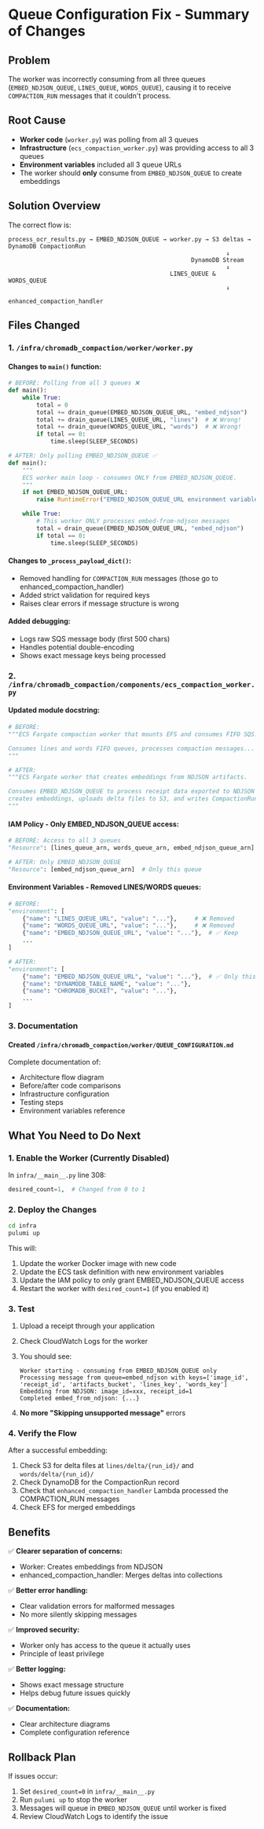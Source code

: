 # Queue Configuration Fix - Summary of Changes

## Problem

The worker was incorrectly consuming from all three queues (`EMBED_NDJSON_QUEUE`, `LINES_QUEUE`, `WORDS_QUEUE`), causing it to receive `COMPACTION_RUN` messages that it couldn't process.

## Root Cause

- **Worker code** (`worker.py`) was polling from all 3 queues
- **Infrastructure** (`ecs_compaction_worker.py`) was providing access to all 3 queues
- **Environment variables** included all 3 queue URLs
- The worker should **only** consume from `EMBED_NDJSON_QUEUE` to create embeddings

## Solution Overview

The correct flow is:

```
process_ocr_results.py → EMBED_NDJSON_QUEUE → worker.py → S3 deltas → DynamoDB CompactionRun
                                                              ↓
                                                    DynamoDB Stream
                                                              ↓
                                              LINES_QUEUE & WORDS_QUEUE
                                                              ↓
                                              enhanced_compaction_handler
```

## Files Changed

### 1. `/infra/chromadb_compaction/worker/worker.py`

#### Changes to `main()` function:

```python
# BEFORE: Polling from all 3 queues ❌
def main():
    while True:
        total = 0
        total += drain_queue(EMBED_NDJSON_QUEUE_URL, "embed_ndjson")
        total += drain_queue(LINES_QUEUE_URL, "lines")  # ❌ Wrong!
        total += drain_queue(WORDS_QUEUE_URL, "words")  # ❌ Wrong!
        if total == 0:
            time.sleep(SLEEP_SECONDS)

# AFTER: Only polling EMBED_NDJSON_QUEUE ✅
def main():
    """
    ECS worker main loop - consumes ONLY from EMBED_NDJSON_QUEUE.
    """
    if not EMBED_NDJSON_QUEUE_URL:
        raise RuntimeError("EMBED_NDJSON_QUEUE_URL environment variable is required")

    while True:
        # This worker ONLY processes embed-from-ndjson messages
        total = drain_queue(EMBED_NDJSON_QUEUE_URL, "embed_ndjson")
        if total == 0:
            time.sleep(SLEEP_SECONDS)
```

#### Changes to `_process_payload_dict()`:

- Removed handling for `COMPACTION_RUN` messages (those go to enhanced_compaction_handler)
- Added strict validation for required keys
- Raises clear errors if message structure is wrong

#### Added debugging:

- Logs raw SQS message body (first 500 chars)
- Handles potential double-encoding
- Shows exact message keys being processed

### 2. `/infra/chromadb_compaction/components/ecs_compaction_worker.py`

#### Updated module docstring:

```python
# BEFORE:
"""ECS Fargate compaction worker that mounts EFS and consumes FIFO SQS.

Consumes lines and words FIFO queues, processes compaction messages...
"""

# AFTER:
"""ECS Fargate worker that creates embeddings from NDJSON artifacts.

Consumes EMBED_NDJSON_QUEUE to process receipt data exported to NDJSON format,
creates embeddings, uploads delta files to S3, and writes CompactionRun records...
"""
```

#### IAM Policy - Only EMBED_NDJSON_QUEUE access:

```python
# BEFORE: Access to all 3 queues
"Resource": [lines_queue_arn, words_queue_arn, embed_ndjson_queue_arn]

# AFTER: Only EMBED_NDJSON_QUEUE
"Resource": [embed_ndjson_queue_arn]  # Only this queue
```

#### Environment Variables - Removed LINES/WORDS queues:

```python
# BEFORE:
"environment": [
    {"name": "LINES_QUEUE_URL", "value": "..."},     # ❌ Removed
    {"name": "WORDS_QUEUE_URL", "value": "..."},     # ❌ Removed
    {"name": "EMBED_NDJSON_QUEUE_URL", "value": "..."},  # ✅ Keep
    ...
]

# AFTER:
"environment": [
    {"name": "EMBED_NDJSON_QUEUE_URL", "value": "..."},  # ✅ Only this
    {"name": "DYNAMODB_TABLE_NAME", "value": "..."},
    {"name": "CHROMADB_BUCKET", "value": "..."},
    ...
]
```

### 3. Documentation

#### Created `/infra/chromadb_compaction/worker/QUEUE_CONFIGURATION.md`

Complete documentation of:

- Architecture flow diagram
- Before/after code comparisons
- Infrastructure configuration
- Testing steps
- Environment variables reference

## What You Need to Do Next

### 1. Enable the Worker (Currently Disabled)

In `infra/__main__.py` line 308:

```python
desired_count=1,  # Changed from 0 to 1
```

### 2. Deploy the Changes

```bash
cd infra
pulumi up
```

This will:

1. Update the worker Docker image with new code
2. Update the ECS task definition with new environment variables
3. Update the IAM policy to only grant EMBED_NDJSON_QUEUE access
4. Restart the worker with `desired_count=1` (if you enabled it)

### 3. Test

1. Upload a receipt through your application
2. Check CloudWatch Logs for the worker
3. You should see:

   ```
   Worker starting - consuming from EMBED_NDJSON_QUEUE only
   Processing message from queue=embed_ndjson with keys=['image_id', 'receipt_id', 'artifacts_bucket', 'lines_key', 'words_key']
   Embedding from NDJSON: image_id=xxx, receipt_id=1
   Completed embed_from_ndjson: {...}
   ```

4. **No more "Skipping unsupported message"** errors

### 4. Verify the Flow

After a successful embedding:

1. Check S3 for delta files at `lines/delta/{run_id}/` and `words/delta/{run_id}/`
2. Check DynamoDB for the CompactionRun record
3. Check that `enhanced_compaction_handler` Lambda processed the COMPACTION_RUN messages
4. Check EFS for merged embeddings

## Benefits

✅ **Clearer separation of concerns:**

- Worker: Creates embeddings from NDJSON
- enhanced_compaction_handler: Merges deltas into collections

✅ **Better error handling:**

- Clear validation errors for malformed messages
- No more silently skipping messages

✅ **Improved security:**

- Worker only has access to the queue it actually uses
- Principle of least privilege

✅ **Better logging:**

- Shows exact message structure
- Helps debug future issues quickly

✅ **Documentation:**

- Clear architecture diagrams
- Complete configuration reference

## Rollback Plan

If issues occur:

1. Set `desired_count=0` in `infra/__main__.py`
2. Run `pulumi up` to stop the worker
3. Messages will queue in `EMBED_NDJSON_QUEUE` until worker is fixed
4. Review CloudWatch Logs to identify the issue
